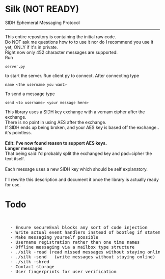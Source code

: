 # Silk (NOT READY)
SIDH Ephemeral Messaging Protocol
<hr>
This entire repository is containing the initial raw code.<br>
Do NOT ask me questions how to to use it nor do I recommend you use it yet, ONLY if it's in private.<br>
Right now only 452 character messages are supported.<br>
Run <br>

```
server.py
```

to start the server.
Run client.py to connect.
After connecting type

```
name <the username you want>
```

To send a message type

```
send <to username> <your message here>
```

This library uses a SIDH key exchange with a vernam cipher after the exchange.<br>
There is no point in using AES after the exchange. <br>
If SIDH ends up being broken, and your AES key is based off the exchange.. it's pointless.<br>
<br>
<b>Edit: I've now found reason to support AES keys.</b><br>
<b>Longer messages</B>
<br>
That being said I'd probably split the exchanged key and pad+cipher the text itself.
<br>
<br>
Each message uses a new SIDH key which should be self explanatory.<br>
<br>
I'll rewrite this description and document it once the library is actually ready for use.<br>

<h1>Todo</h1>
<br>
<pre>
  - Ensure secureEval blocks any sort of code injection
  - Write actual event handlers instead of bootleg if statements
  - Make messaging yourself possible
  - Username registration rather than one time names
  - Offline messaging via a mailbox type structure
  - ./silk -read (read missed messages without staying online)
  - ./silk -send <to> <msg> (write messages without staying online)
  - ./silk -shred
  - Contact storage
  - User fingerprints for user verification
</pre>
